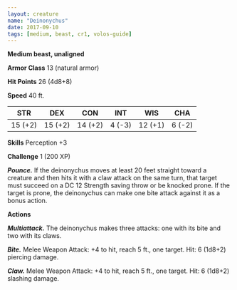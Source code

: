 ```yaml
---
layout: creature
name: "Deinonychus"
date: 2017-09-10
tags: [medium, beast, cr1, volos-guide]
---
```


**Medium beast, unaligned**

**Armor Class** 13 (natural armor)

**Hit Points** 26 (4d8+8)

**Speed** 40 ft.

|   STR   |   DEX   |   CON   |   INT   |   WIS   |   CHA   |
|:-----:|:-----:|:-----:|:-----:|:-----:|:-----:|
| 15 (+2) | 15 (+2) | 14 (+2) | 4 (-3) | 12 (+1) | 6 (-2) |

**Skills** Perception +3

**Challenge** 1 (200 XP)

***Pounce.*** If the deinonychus moves at least 20 feet straight toward a creature and then hits it with a claw attack on the same turn, that target must succeed on a DC 12 Strength saving throw or be knocked prone. If the target is prone, the deinonychus can make one bite attack against it as a bonus action.

**Actions**

***Multiattack.*** The deinonychus makes three attacks: one with its bite and two with its claws.

***Bite.*** Melee Weapon Attack: +4 to hit, reach 5 ft., one target. Hit: 6 (1d8+2) piercing damage.

***Claw.*** Melee Weapon Attack: +4 to hit, reach 5 ft., one target. Hit: 6 (1d8+2) slashing damage.

